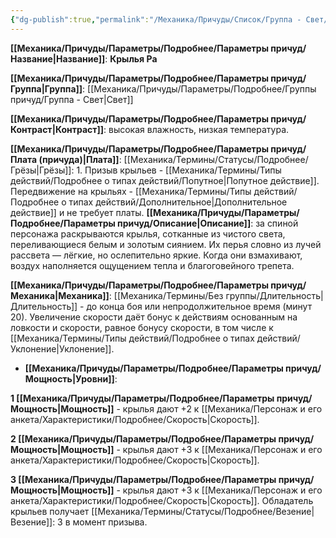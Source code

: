 ```yaml
---
{"dg-publish":true,"permalink":"/Механика/Причуды/Список/Группа - Свет/Крылья Ра/","noteIcon":"","created":"2025-09-07T13:19:24.122+03:00","updated":"2025-10-20T13:31:32.518+03:00"}
---
```




**[[Механика/Причуды/Параметры/Подробнее/Параметры причуд/Название\|Название]]**: **Крылья Ра**

**[[Механика/Причуды/Параметры/Подробнее/Параметры причуд/Группа\|Группа]]**: [[Механика/Причуды/Параметры/Подробнее/Группы причуд/Группа - Свет\|Свет]] 

**[[Механика/Причуды/Параметры/Подробнее/Параметры причуд/Контраст\|Контраст]]**: высокая влажность, низкая температура.

**[[Механика/Причуды/Параметры/Подробнее/Параметры причуд/Плата (причуда)\|Плата]]**: [[Механика/Термины/Статусы/Подробнее/Грёзы\|Грёзы]]: 1. Призыв крыльев - [[Механика/Термины/Типы действий/Подробнее о типах действий/Попутное\|Попутное действие]]. Передвижение на крыльях - [[Механика/Термины/Типы действий/Подробнее о типах действий/Дополнительное\|Дополнительное действие]] и не требует платы.
**[[Механика/Причуды/Параметры/Подробнее/Параметры причуд/Описание\|Описание]]**: за спиной персонажа раскрываются крылья, сотканные из чистого света, переливающиеся белым и золотым сиянием. Их перья словно из лучей рассвета — лёгкие, но ослепительно яркие. Когда они взмахивают, воздух наполняется ощущением тепла и благоговейного трепета.

**[[Механика/Причуды/Параметры/Подробнее/Параметры причуд/Механика\|Механика]]**: [[Механика/Термины/Без группы/Длительность\|Длительность]] - до конца боя или непродолжительное время (минут 20). Увеличение скорости даёт бонус к действиям основанным на ловкости и скорости, равное бонусу скорости, в том числе к [[Механика/Термины/Типы действий/Подробнее о типах действий/Уклонение\|Уклонение]]. 


- **[[Механика/Причуды/Параметры/Подробнее/Параметры причуд/Мощность\|Уровни]]**:

**1 [[Механика/Причуды/Параметры/Подробнее/Параметры причуд/Мощность\|Мощность]]** - крылья дают +2 к [[Механика/Персонаж и его анкета/Характеристики/Подробнее/Скорость\|Скорость]]. 

**2 [[Механика/Причуды/Параметры/Подробнее/Параметры причуд/Мощность\|Мощность]]** - крылья дают +3 к [[Механика/Персонаж и его анкета/Характеристики/Подробнее/Скорость\|Скорость]]. 

**3 [[Механика/Причуды/Параметры/Подробнее/Параметры причуд/Мощность\|Мощность]]** - крылья дают +3 к [[Механика/Персонаж и его анкета/Характеристики/Подробнее/Скорость\|Скорость]]. Обладатель крыльев получает [[Механика/Термины/Статусы/Подробнее/Везение\|Везение]]: 3 в момент призыва. 